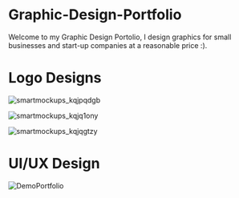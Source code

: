 # Graphic-Design-Portfolio

Welcome to my Graphic Design Portolio, I design graphics for small businesses and start-up companies at a reasonable price :).


# Logo Designs

![smartmockups_kqjpqdgb](https://user-images.githubusercontent.com/55388127/124022549-3d120600-d9ed-11eb-8dd3-335a7a49b307.jpg)

![smartmockups_kqjq1ony](https://user-images.githubusercontent.com/55388127/124022602-4dc27c00-d9ed-11eb-9fb8-5c5104040cda.jpg)

![smartmockups_kqjqgtzy](https://user-images.githubusercontent.com/55388127/124022665-65016980-d9ed-11eb-8177-e745e1c90af2.jpg)

# UI/UX Design

![DemoPortfolio](https://user-images.githubusercontent.com/55388127/124027425-279fda80-d9f3-11eb-8557-1dbf2655666e.JPG)
